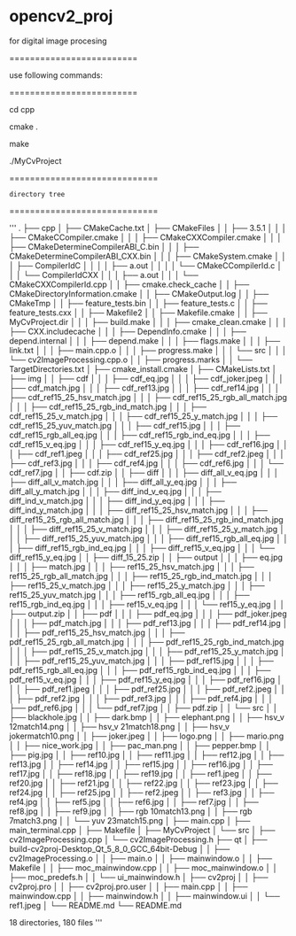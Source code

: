 # opencv2_proj
for digital image procesing

=========================

 use following commands:

=========================

cd cpp

cmake .

make

./MyCvProject


=============================

	directory tree

=============================

'''
.
├── cpp
│   ├── CMakeCache.txt
│   ├── CMakeFiles
│   │   ├── 3.5.1
│   │   │   ├── CMakeCCompiler.cmake
│   │   │   ├── CMakeCXXCompiler.cmake
│   │   │   ├── CMakeDetermineCompilerABI_C.bin
│   │   │   ├── CMakeDetermineCompilerABI_CXX.bin
│   │   │   ├── CMakeSystem.cmake
│   │   │   ├── CompilerIdC
│   │   │   │   ├── a.out
│   │   │   │   └── CMakeCCompilerId.c
│   │   │   └── CompilerIdCXX
│   │   │       ├── a.out
│   │   │       └── CMakeCXXCompilerId.cpp
│   │   ├── cmake.check_cache
│   │   ├── CMakeDirectoryInformation.cmake
│   │   ├── CMakeOutput.log
│   │   ├── CMakeTmp
│   │   ├── feature_tests.bin
│   │   ├── feature_tests.c
│   │   ├── feature_tests.cxx
│   │   ├── Makefile2
│   │   ├── Makefile.cmake
│   │   ├── MyCvProject.dir
│   │   │   ├── build.make
│   │   │   ├── cmake_clean.cmake
│   │   │   ├── CXX.includecache
│   │   │   ├── DependInfo.cmake
│   │   │   ├── depend.internal
│   │   │   ├── depend.make
│   │   │   ├── flags.make
│   │   │   ├── link.txt
│   │   │   ├── main.cpp.o
│   │   │   ├── progress.make
│   │   │   └── src
│   │   │       └── cv2ImageProcessing.cpp.o
│   │   ├── progress.marks
│   │   └── TargetDirectories.txt
│   ├── cmake_install.cmake
│   ├── CMakeLists.txt
│   ├── img
│   │   ├── cdf
│   │   │   ├── cdf_eq.jpg
│   │   │   ├── cdf_joker.jpeg
│   │   │   ├── cdf_match.jpg
│   │   │   ├── cdf_ref13.jpg
│   │   │   ├── cdf_ref14.jpg
│   │   │   ├── cdf_ref15_25_hsv_match.jpg
│   │   │   ├── cdf_ref15_25_rgb_all_match.jpg
│   │   │   ├── cdf_ref15_25_rgb_ind_match.jpg
│   │   │   ├── cdf_ref15_25_v_match.jpg
│   │   │   ├── cdf_ref15_25_y_match.jpg
│   │   │   ├── cdf_ref15_25_yuv_match.jpg
│   │   │   ├── cdf_ref15.jpg
│   │   │   ├── cdf_ref15_rgb_all_eq.jpg
│   │   │   ├── cdf_ref15_rgb_ind_eq.jpg
│   │   │   ├── cdf_ref15_v_eq.jpg
│   │   │   ├── cdf_ref15_y_eq.jpg
│   │   │   ├── cdf_ref16.jpg
│   │   │   ├── cdf_ref1.jpeg
│   │   │   ├── cdf_ref25.jpg
│   │   │   ├── cdf_ref2.jpeg
│   │   │   ├── cdf_ref3.jpg
│   │   │   ├── cdf_ref4.jpg
│   │   │   ├── cdf_ref6.jpg
│   │   │   └── cdf_ref7.jpg
│   │   ├── cdf.zip
│   │   ├── diff
│   │   │   ├── diff_all_v_eq.jpg
│   │   │   ├── diff_all_v_match.jpg
│   │   │   ├── diff_all_y_eq.jpg
│   │   │   ├── diff_all_y_match.jpg
│   │   │   ├── diff_ind_v_eq.jpg
│   │   │   ├── diff_ind_v_match.jpg
│   │   │   ├── diff_ind_y_eq.jpg
│   │   │   ├── diff_ind_y_match.jpg
│   │   │   ├── diff_ref15_25_hsv_match.jpg
│   │   │   ├── diff_ref15_25_rgb_all_match.jpg
│   │   │   ├── diff_ref15_25_rgb_ind_match.jpg
│   │   │   ├── diff_ref15_25_v_match.jpg
│   │   │   ├── diff_ref15_25_y_match.jpg
│   │   │   ├── diff_ref15_25_yuv_match.jpg
│   │   │   ├── diff_ref15_rgb_all_eq.jpg
│   │   │   ├── diff_ref15_rgb_ind_eq.jpg
│   │   │   ├── diff_ref15_v_eq.jpg
│   │   │   └── diff_ref15_y_eq.jpg
│   │   ├── diff_15_25.zip
│   │   ├── output
│   │   │   ├── eq.jpg
│   │   │   ├── match.jpg
│   │   │   ├── ref15_25_hsv_match.jpg
│   │   │   ├── ref15_25_rgb_all_match.jpg
│   │   │   ├── ref15_25_rgb_ind_match.jpg
│   │   │   ├── ref15_25_v_match.jpg
│   │   │   ├── ref15_25_y_match.jpg
│   │   │   ├── ref15_25_yuv_match.jpg
│   │   │   ├── ref15_rgb_all_eq.jpg
│   │   │   ├── ref15_rgb_ind_eq.jpg
│   │   │   ├── ref15_v_eq.jpg
│   │   │   └── ref15_y_eq.jpg
│   │   ├── output.zip
│   │   ├── pdf
│   │   │   ├── pdf_eq.jpg
│   │   │   ├── pdf_joker.jpeg
│   │   │   ├── pdf_match.jpg
│   │   │   ├── pdf_ref13.jpg
│   │   │   ├── pdf_ref14.jpg
│   │   │   ├── pdf_ref15_25_hsv_match.jpg
│   │   │   ├── pdf_ref15_25_rgb_all_match.jpg
│   │   │   ├── pdf_ref15_25_rgb_ind_match.jpg
│   │   │   ├── pdf_ref15_25_v_match.jpg
│   │   │   ├── pdf_ref15_25_y_match.jpg
│   │   │   ├── pdf_ref15_25_yuv_match.jpg
│   │   │   ├── pdf_ref15.jpg
│   │   │   ├── pdf_ref15_rgb_all_eq.jpg
│   │   │   ├── pdf_ref15_rgb_ind_eq.jpg
│   │   │   ├── pdf_ref15_v_eq.jpg
│   │   │   ├── pdf_ref15_y_eq.jpg
│   │   │   ├── pdf_ref16.jpg
│   │   │   ├── pdf_ref1.jpeg
│   │   │   ├── pdf_ref25.jpg
│   │   │   ├── pdf_ref2.jpeg
│   │   │   ├── pdf_ref2.jpg
│   │   │   ├── pdf_ref3.jpg
│   │   │   ├── pdf_ref4.jpg
│   │   │   ├── pdf_ref6.jpg
│   │   │   └── pdf_ref7.jpg
│   │   ├── pdf.zip
│   │   └── src
│   │       ├── blackhole.jpg
│   │       ├── dark.bmp
│   │       ├── elephant.png
│   │       ├── hsv_v 12match14.png
│   │       ├── hsv_v 21match18.png
│   │       ├── hsv_v jokermatch10.png
│   │       ├── joker.jpeg
│   │       ├── logo.png
│   │       ├── mario.png
│   │       ├── nice_work.jpg
│   │       ├── pac_man.png
│   │       ├── pepper.bmp
│   │       ├── pig.jpg
│   │       ├── ref10.jpg
│   │       ├── ref11.jpg
│   │       ├── ref12.jpg
│   │       ├── ref13.jpg
│   │       ├── ref14.jpg
│   │       ├── ref15.jpg
│   │       ├── ref16.jpg
│   │       ├── ref17.jpg
│   │       ├── ref18.jpg
│   │       ├── ref19.jpg
│   │       ├── ref1.jpeg
│   │       ├── ref20.jpg
│   │       ├── ref21.jpg
│   │       ├── ref22.jpg
│   │       ├── ref23.jpg
│   │       ├── ref24.jpg
│   │       ├── ref25.jpg
│   │       ├── ref2.jpeg
│   │       ├── ref3.jpg
│   │       ├── ref4.jpg
│   │       ├── ref5.jpg
│   │       ├── ref6.jpg
│   │       ├── ref7.jpg
│   │       ├── ref8.jpg
│   │       ├── ref9.jpg
│   │       ├── rgb 10match13.png
│   │       ├── rgb 7match3.png
│   │       └── yuv 23match15.png
│   ├── main.cpp
│   ├── main_terminal.cpp
│   ├── Makefile
│   ├── MyCvProject
│   └── src
│       ├── cv2ImageProcessing.cpp
│       └── cv2ImageProcessing.h
├── qt
│   ├── build-cv2proj-Desktop_Qt_5_8_0_GCC_64bit-Debug
│   │   ├── cv2ImageProcessing.o
│   │   ├── main.o
│   │   ├── mainwindow.o
│   │   ├── Makefile
│   │   ├── moc_mainwindow.cpp
│   │   ├── moc_mainwindow.o
│   │   ├── moc_predefs.h
│   │   └── ui_mainwindow.h
│   ├── cv2proj
│   │   ├── cv2proj.pro
│   │   ├── cv2proj.pro.user
│   │   ├── main.cpp
│   │   ├── mainwindow.cpp
│   │   ├── mainwindow.h
│   │   ├── mainwindow.ui
│   │   └── ref1.jpeg
│   └── README.md
└── README.md

18 directories, 180 files
'''
